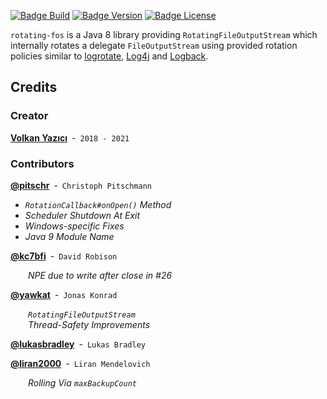 
[![Badge Build]][Actions]
[![Badge Version]][Maven]
[![Badge License]][License]

`rotating-fos` is a Java 8 library providing `RotatingFileOutputStream` which
internally rotates a delegate `FileOutputStream` using provided rotation
policies similar to [logrotate],
[Log4j] and [Logback].





## Credits

### Creator

**[Volkan Yazıcı]** - `2018 - 2021`

### Contributors

**[@pitschr]** - `Christoph Pitschmann`

  - *`RotationCallback#onOpen()` Method*
  - *Scheduler Shutdown At Exit* 
  - *Windows-specific Fixes*
  - *Java 9 Module Name*

**[@kc7bfi]** - `David Robison`

  *NPE due to write after close in #26*
  
**[@yawkat]** - `Jonas Konrad`

  *`RotatingFileOutputStream`* <br>
  *Thread-Safety Improvements*

**[@lukasbradley]** - `Lukas Bradley`

**[@liran2000]** - `Liran Mendelovich`

  *Rolling Via `maxBackupCount`*



<!----------------------------------------------------------------------------->

[Actions]: https://github.com/vy/rotating-fos/actions
[Maven]: https://search.maven.org/#search%7Cga%7C1%7Cg%3A%22com.vlkan.rfos%22

[License]: LICENSE


<!---------------------------------{ Related }--------------------------------->

[LogRotate]: https://github.com/logrotate/logrotate
[LogBack]: https://logback.qos.ch/
[Log4J]: https://logging.apache.org/log4j/


<!-------------------------------{ Contributors }------------------------------>

[@liran2000]: https://github.com/liran2000/
[@pitschr]: https://github.com/pitschr
[@kc7bfi]: https://github.com/kc7bfi
[@lukasbradley]: https://github.com/lukasbradley/
[@yawkat]: https://yawk.at/
[Volkan Yazıcı]: https://vlkan.com/


<!----------------------------------{ Badges }--------------------------------->

[Badge Version]: https://img.shields.io/maven-central/v/com.vlkan.rfos/rotating-fos.svg
[Badge License]: https://img.shields.io/badge/License-Apache_2.0-blue.svg
[Badge Build]: https://github.com/vy/rotating-fos/workflows/build/badge.svg